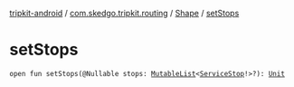 [tripkit-android](../../index.md) / [com.skedgo.tripkit.routing](../index.md) / [Shape](index.md) / [setStops](./set-stops.md)

# setStops

`open fun setStops(@Nullable stops: `[`MutableList`](https://kotlinlang.org/api/latest/jvm/stdlib/kotlin.collections/-mutable-list/index.html)`<`[`ServiceStop`](../../com.skedgo.tripkit.common.model/-service-stop/index.md)`!>?): `[`Unit`](https://kotlinlang.org/api/latest/jvm/stdlib/kotlin/-unit/index.html)